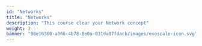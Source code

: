 ```yaml
---
id: "Networks"
title: "Networks"
description: "This course clear your Network concept"
weight: 3
banner: "98e16360-a366-4b78-8e0a-031da07fdacb/images/exoscale-icon.svg"
---
```

